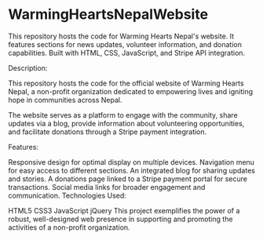 # WarmingHeartsNepalWebsite
This repository hosts the code for Warming Hearts Nepal's website. It features sections for news updates, volunteer information, and donation capabilities. Built with HTML, CSS, JavaScript, and Stripe API integration.

Description:

This repository hosts the code for the official website of Warming Hearts Nepal, a non-profit organization dedicated to empowering lives and igniting hope in communities across Nepal.

The website serves as a platform to engage with the community, share updates via a blog, provide information about volunteering opportunities, and facilitate donations through a Stripe payment integration.

Features:

Responsive design for optimal display on multiple devices.
Navigation menu for easy access to different sections.
An integrated blog for sharing updates and stories.
A donations page linked to a Stripe payment portal for secure transactions.
Social media links for broader engagement and communication.
Technologies Used:

HTML5
CSS3
JavaScript
jQuery
This project exemplifies the power of a robust, well-designed web presence in supporting and promoting the activities of a non-profit organization.
